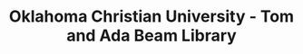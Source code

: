 ---
layout: repo
title: "Oklahoma Christian University - Tom and Ada Beam Library"
id: 24310
permalink: repos/24310/
---